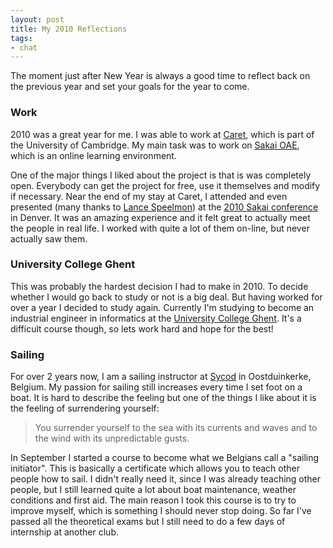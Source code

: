 ```yaml
---
layout: post
title: My 2010 Reflections
tags:
- chat
---
```


The moment just after New Year is always a good time to reflect back on the previous year and set your goals for the year to come.

### Work

2010 was a great year for me. I was able to work at [Caret](http://www.caret.cam.ac.uk/page/home), which is part of the University of Cambridge. My main task was to work on [Sakai OAE](http://sakaiproject.org/node/2239), which is an online learning environment.

One of the major things I liked about the project is that is was completely open. Everybody can get the project for free, use it themselves and modify if necessary.
Near the end of my stay at Caret, I attended and even presented (many thanks to [Lance Speelmon](https://lancespeelmon.wordpress.com/)) at the [2010 Sakai conference](https://eventbrainz.com/events/home/event_id/61) in Denver. It was an amazing experience and it felt great to actually meet the people in real life. I worked with quite a lot of them on-line, but never actually saw them.

### University College Ghent

This was probably the hardest decision I had to make in 2010. To decide whether I would go back to study or not is a big deal. But having worked for over a year I decided to study again. Currently I'm studying to become an industrial engineer in informatics at the [University College Ghent](https://www.hogent.be/en/). It's a difficult course though, so lets work hard and hope for the best!

### Sailing

For over 2 years now, I am a sailing instructor at [Sycod](http://www.sycod.be/) in Oostduinkerke, Belgium. My passion for sailing still increases every time I set foot on a boat. It is hard to describe the feeling but one of the things I like about it is the feeling of surrendering yourself:

> You surrender yourself to the sea with its currents and waves and to the wind with its unpredictable gusts.

In September I started a course to become what we Belgians call a "sailing initiator". This is basically a certificate which allows you to teach other people how to sail. I didn't really need it, since I was already teaching other people, but I still learned quite a lot about boat maintenance, weather conditions and first aid. The main reason I took this course is to try to improve myself, which is something I should never stop doing. So far I've passed all the theoretical exams but I still need to do a few days of internship at another club.
